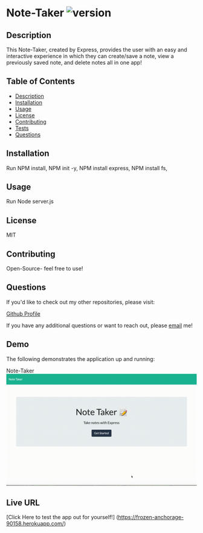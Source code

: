 # Note-Taker ![version](https://img.shields.io/badge/version-1.0.0-blue)

## Description

This Note-Taker, created by Express, provides the user with an easy and interactive experience in which they can create/save a note, view a previously saved note, and delete notes all in one app!

## Table of Contents

- [Description](#description)
- [Installation](#installation)
- [Usage](#usage)
- [License](#license)
- [Contributing](#contributing)
- [Tests](#tests)
- [Questions](#questions)

## Installation

Run NPM install, NPM init -y, NPM install express, NPM install fs,

## Usage

Run Node server.js

## License

MIT

## Contributing

Open-Source- feel free to use!

## Questions

If you'd like to check out my other repositories, please visit:

[Github Profile](https://github.com/vivianaarenas)

If you have any additional questions or want to reach out, please [email](mailto:vivianaaarenas@gmail.com) me!

## Demo

The following demonstrates the application up and running:

Note-Taker ![demo](Assets/server.gif)

## Live URL

[Click Here to test the app out for yourself!]
(https://frozen-anchorage-90158.herokuapp.com/)
